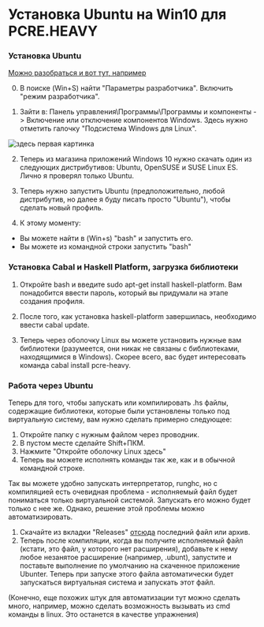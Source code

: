# Установка Ubuntu на Win10 для PCRE.HEAVY

### Установка Ubuntu

[Можно разобраться и вот тут, например](https://remontka.pro/linux-bash-shell-windows-10/)

 0. В поиске (Win+S) найти "Параметры разработчика". Включить "режим разработчика".

 1. Зайти в: Панель управления\Программы\Программы и компоненты -> Включение или отключение компонентов Windows.
 Здесь нужно отметить галочку "Подсистема Windows для Linux".
 
 ![здесь первая картинка](https://remontka.pro/images/enable-windows-subsystem-for-linux-1709.png)
 
 2. Теперь из магазина приложений Windows 10 нужно скачать один из следующих дистрибутивов: Ubuntu, OpenSUSE и SUSE Linux ES. Лично я проверял только Ubuntu.
 
 3. Теперь нужно запустить Ubuntu (предположительно, любой дистрибутив, но далее я буду писать просто "Ubuntu"), чтобы сделать новый профиль.
 
 4. К этому моменту:
  - Вы можете найти в (Win+s) "bash" и запустить его.
  - Вы можете из командной строки запустить "bash"
  
### Установка Cabal и Haskell Platform, загрузка библиотеки

 1. Откройте bash и введите sudo apt-get install haskell-platform. Вам понадобится ввести пароль, который вы придумали на этапе создания профиля.
 
 2. После того, как установка haskell-platform завершилась, необходимо ввести cabal update.
 
 3. Теперь через оболочку Linux вы можете установить нужные вам библиотеки (разумеется, они никак не связаны с библиотеками, находящимися в Windows).
 Скорее всего, вас будет интересовать команда cabal install pcre-heavy.

### Работа через Ubuntu

Теперь для того, чтобы запускать или компилировать .hs файлы, содержащие библиотеки, которые были установлены только под виртуальную систему, вам нужно сделать
примерно следующее:

  1. Откройте папку с нужным файлом через проводник.
  2. В пустом месте сделайте Shift+ПКМ.
  3. Нажмите "Откройте оболочку Linux здесь"
  4. Теперь вы можете исполнять команды так же, как и в обычной командной строке.
  
Так вы можете удобно запускать интерпретатор, runghc, но с компиляцией есть очевидная проблема - исполняемый файл будет пониматься только виртуальной системой.
Запускать его можно будет только с нее же. Однако, решение этой проблемы можно автоматизировать.
  
  1. Скачайте из вкладки "Releases" [отсюда](https://github.com/ghB111/Ubunter/releases) последний файл или архив.
  2. Теперь после компиляции, когда вы получите исполняемый файл (кстати, это файл, у которого нет расширения), добавьте к нему любое незанятое расширение
  (например, .ubunt), запустите и поставьте выполнение по умолчанию на скаченное приложение Ubunter. Теперь при запуске этого файла автоматически будет запускаться
  виртуальная система и запускать этот файл.
  
(Конечно, еще похожих штук для автоматизации тут можно сделать много, например, можно сделать возможность вызывать из cmd команды в linux. Это останется в качестве
  упражнения)




